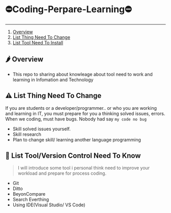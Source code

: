 # ⛔️Coding-Perpare-Learning⛔️
<hr>

1. [Overview](#overview)
2. [List Thing Need To Change](#changethink)
3. [List Tool Need To Install](#needinstall)

## 🌶 Overview

  * This repo to sharing about knowleage about tool need to work and learning in Infomation and Technology

## ⚠️ List Thing Need To Change
  If you are students or a developer/programmer.. or who you are working and learning in IT, you must prepare for you a thinking solved issues, errors. When we coding, must have bugs. Nobody had say `my code no bug`
  - Skill solved issues yourself.
  - Skill research 
  - Plan to change skill/ learning another language programming
  
## 📜 List Tool/Version Control Need To Know 
>I will introduce some tool i personal think need to improve your workload and prepare for process coding.
 * Git
 * Ditto
 * BeyonCompare
 * Search Everthing
 * Using IDE(Visual Studio/ VS Code)
 

